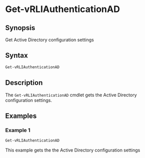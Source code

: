 # Get-vRLIAuthenticationAD

## Synopsis

Get Active Directory configuration settings

## Syntax

```powershell
Get-vRLIAuthenticationAD
```

## Description

The `Get-vRLIAuthenticationAD` cmdlet gets the Active Directory configuration settings.

## Examples

### Example 1

```powershell
Get-vRLIAuthenticationAD
```

This example gets the the Active Directory configuration settings
